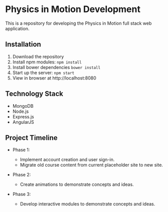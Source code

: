 # Physics in Motion Development

This is a repository for developing the Physics in Motion full stack web application.

## Installation

1. Download the repository
2. Install npm modules: `npm install`
3. Install bower dependencies `bower install`
4. Start up the server: `npm start`
5. View in browser at http://localhost:8080

## Technology Stack

* MongoDB
* Node.js
* Express.js
* AngularJS

## Project Timeline

* Phase 1: 
  * Implement account creation and user sign-in.
  * Migrate old course content from current placeholder site to new site.

* Phase 2:
  * Create animations to demonstrate concepts and ideas.

* Phase 3:
  * Develop interactive modules to demonstrate concepts and ideas.
